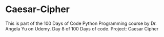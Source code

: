 # Caesar-Cipher
This is part of the 100 Days of Code Python Programming course by Dr. Angela Yu on Udemy.
Day 8 of 100 Days of code. Project: Caesar Cipher
